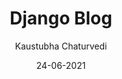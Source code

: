 ---
title: Django Blog
description: This is my django blog project, which I created to learn django.
author: Kaustubha Chaturvedi
date: 24-06-2021
url: https://github.com/kaustubha-chaturvedi/Django-Blog
tags: django, python
---